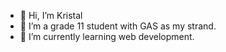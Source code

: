 - 👋 Hi, I’m Kristal
- 🏫 I’m a grade 11 student with GAS as my strand.
- 🌱 I’m currently learning web development.

<!---
krstlllx/krstlllx is a ✨ special ✨ repository because its `README.md` (this file) appears on your GitHub profile.
You can click the Preview link to take a look at your changes.
--->
